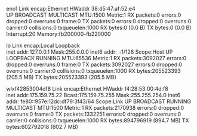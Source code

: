 eno1      Link encap:Ethernet  HWaddr 38:d5:47:af:52:e4  
          UP BROADCAST MULTICAST  MTU:1500  Metric:1
          RX packets:0 errors:0 dropped:0 overruns:0 frame:0
          TX packets:0 errors:0 dropped:0 overruns:0 carrier:0
          collisions:0 txqueuelen:1000 
          RX bytes:0 (0.0 B)  TX bytes:0 (0.0 B)
          Interrupt:20 Memory:fb200000-fb220000 

lo        Link encap:Local Loopback  
          inet addr:127.0.0.1  Mask:255.0.0.0
          inet6 addr: ::1/128 Scope:Host
          UP LOOPBACK RUNNING  MTU:65536  Metric:1
          RX packets:3092027 errors:0 dropped:0 overruns:0 frame:0
          TX packets:3092027 errors:0 dropped:0 overruns:0 carrier:0
          collisions:0 txqueuelen:1000 
          RX bytes:205523393 (205.5 MB)  TX bytes:205523393 (205.5 MB)

wlxf42853004df8 Link encap:Ethernet  HWaddr f4:28:53:00:4d:f8  
          inet addr:175.159.75.22  Bcast:175.159.75.255  Mask:255.255.254.0
          inet6 addr: fe80::957e:12dc:df79:3f43/64 Scope:Link
          UP BROADCAST RUNNING MULTICAST  MTU:1500  Metric:1
          RX packets:2170938 errors:0 dropped:0 overruns:0 frame:0
          TX packets:1332251 errors:0 dropped:0 overruns:0 carrier:0
          collisions:0 txqueuelen:1000 
          RX bytes:894796919 (894.7 MB)  TX bytes:602792018 (602.7 MB)

